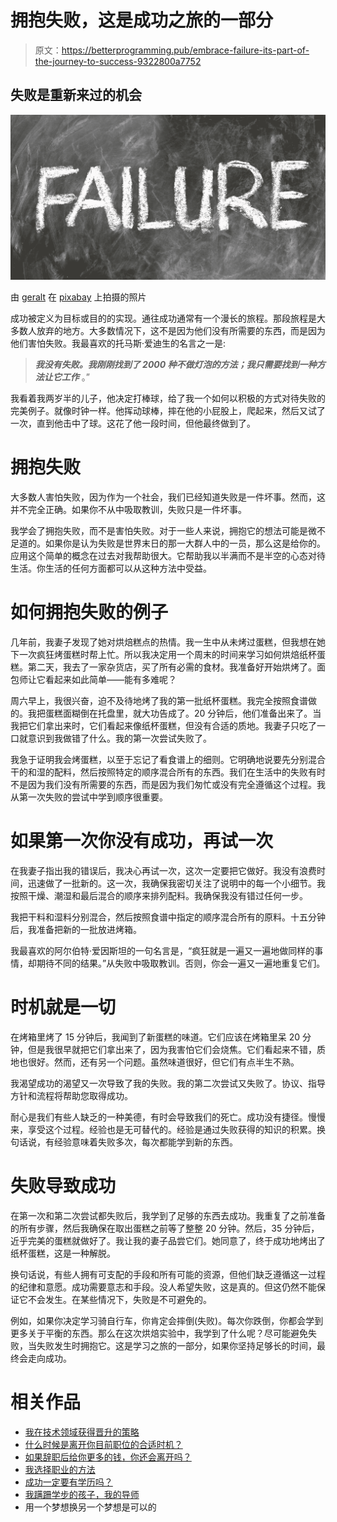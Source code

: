 # 拥抱失败，这是成功之旅的一部分

> 原文：<https://betterprogramming.pub/embrace-failure-its-part-of-the-journey-to-success-9322800a7752>

## 失败是重新来过的机会

![](img/6e09bda47526c713f699f4bcb2143407.png)

由 [geralt](https://pixabay.com/users/geralt-9301/?utm_source=link-attribution&utm_medium=referral&utm_campaign=image&utm_content=3096213) 在 [pixabay](https://pixabay.com/) 上拍摄的照片

成功被定义为目标或目的的实现。通往成功通常有一个漫长的旅程。那段旅程是大多数人放弃的地方。大多数情况下，这不是因为他们没有所需要的东西，而是因为他们害怕失败。我最喜欢的托马斯·爱迪生的名言之一是:

> ***我没有失败。我刚刚找到了 2000 种不做灯泡的方法；我只需要找到一种方法让它工作*** 。”

我看着我两岁半的儿子，他决定打棒球，给了我一个如何以积极的方式对待失败的完美例子。就像时钟一样。他挥动球棒，摔在他的小屁股上，爬起来，然后又试了一次，直到他击中了球。这花了他一段时间，但他最终做到了。

# 拥抱失败

大多数人害怕失败，因为作为一个社会，我们已经知道失败是一件坏事。然而，这并不完全正确。如果你不从中吸取教训，失败只是一件坏事。

我学会了拥抱失败，而不是害怕失败。对于一些人来说，拥抱它的想法可能是微不足道的。如果你是认为失败是世界末日的那一大群人中的一员，那么这是给你的。应用这个简单的概念在过去对我帮助很大。它帮助我以半满而不是半空的心态对待生活。你生活的任何方面都可以从这种方法中受益。

# 如何拥抱失败的例子

几年前，我妻子发现了她对烘焙糕点的热情。我一生中从未烤过蛋糕，但我想在她下一次疯狂烤蛋糕时帮上忙。所以我决定用一个周末的时间来学习如何烘焙纸杯蛋糕。第二天，我去了一家杂货店，买了所有必需的食材。我准备好开始烘烤了。面包师让它看起来如此简单——能有多难呢？

周六早上，我很兴奋，迫不及待地烤了我的第一批纸杯蛋糕。我完全按照食谱做的。我把蛋糕面糊倒在托盘里，就大功告成了。20 分钟后，他们准备出来了。当我把它们拿出来时，它们看起来像纸杯蛋糕，但没有合适的质地。我妻子只吃了一口就意识到我做错了什么。我的第一次尝试失败了。

我急于证明我会烤蛋糕，以至于忘记了看食谱上的细则。它明确地说要先分别混合干的和湿的配料，然后按照特定的顺序混合所有的东西。我们在生活中的失败有时不是因为我们没有所需要的东西，而是因为我们匆忙或没有完全遵循这个过程。我从第一次失败的尝试中学到顺序很重要。

# 如果第一次你没有成功，再试一次

在我妻子指出我的错误后，我决心再试一次，这次一定要把它做好。我没有浪费时间，迅速做了一批新的。这一次，我确保我密切关注了说明中的每一个小细节。我按照干燥、潮湿和最后混合的顺序来排列配料。我确保我没有错过任何一步。

我把干料和湿料分别混合，然后按照食谱中指定的顺序混合所有的原料。十五分钟后，我准备把新的一批放进烤箱。

我最喜欢的阿尔伯特·爱因斯坦的一句名言是，“疯狂就是一遍又一遍地做同样的事情，却期待不同的结果。”从失败中吸取教训。否则，你会一遍又一遍地重复它们。

# 时机就是一切

在烤箱里烤了 15 分钟后，我闻到了新蛋糕的味道。它们应该在烤箱里呆 20 分钟，但是我很早就把它们拿出来了，因为我害怕它们会烧焦。它们看起来不错，质地也很好。然而，还有另一个问题。虽然味道很好，但它们有点半生不熟。

我渴望成功的渴望又一次导致了我的失败。我的第二次尝试又失败了。协议、指导方针和流程将帮助您取得成功。

耐心是我们有些人缺乏的一种美德，有时会导致我们的死亡。成功没有捷径。慢慢来，享受这个过程。经验也是无可替代的。经验是通过失败获得的知识的积累。换句话说，有经验意味着失败多次，每次都能学到新的东西。

# 失败导致成功

在第一次和第二次尝试都失败后，我学到了足够的东西去成功。我重复了之前准备的所有步骤，然后我确保在取出蛋糕之前等了整整 20 分钟。然后，35 分钟后，近乎完美的蛋糕就做好了。我让我的妻子品尝它们。她同意了，终于成功地烤出了纸杯蛋糕，这是一种解脱。

换句话说，有些人拥有可支配的手段和所有可能的资源，但他们缺乏遵循这一过程的纪律和意愿。成功需要意志和手段。没人希望失败，这是真的。但这仍然不能保证它不会发生。在某些情况下，失败是不可避免的。

例如，如果你决定学习骑自行车，你肯定会摔倒(失败)。每次你跌倒，你都会学到更多关于平衡的东西。那么在这次烘焙实验中，我学到了什么呢？尽可能避免失败，当失败发生时拥抱它。这是学习之旅的一部分，如果你坚持足够长的时间，最终会走向成功。

# 相关作品

*   [我在技术领域获得晋升的策略](https://medium.com/better-programming/how-i-set-myself-up-for-promotions-b95b2d953e1d)
*   [什么时候是离开你目前职位的合适时机？](https://medium.com/better-programming/is-it-time-to-leave-your-job-981d4e1a1b38)
*   [如果辞职后给你更多的钱，你还会离开吗？](https://medium.com/better-programming/should-you-still-leave-if-offered-more-money-after-resigning-67b10d440db3)
*   [我选择职业的方法](https://medium.com/better-programming/how-to-choose-a-career-path-185463d5e566)
*   [成功一定要有学历吗？](https://medium.com/better-programming/is-a-degree-necessary-to-be-successful-297911f5dda8)
*   [我蹒跚学步的孩子，我的导师](https://medium.com/better-programming/my-toddler-helped-my-professional-career-b99ce7fa42e)
*   用一个梦想换另一个梦想是可以的